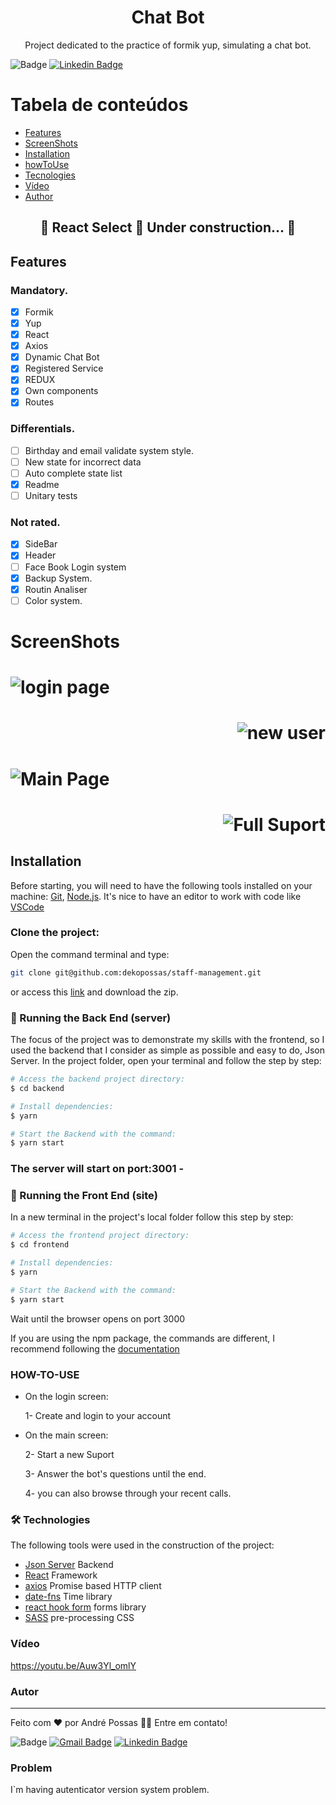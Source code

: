 <h1 align="center">Chat Bot</h1>
<p align="center">Project dedicated to the practice of formik yup, simulating a chat bot.</p>

![Badge](https://img.shields.io/badge/André-Possas-%237159c1?style=for-the-badge)
[![Linkedin Badge](https://img.shields.io/badge/-LinkedIn-blue?style=for-the-badge-square&logo=Linkedin&logoColor=white&link=https://www.linkedin.com/in/andrepossas/)](https://www.linkedin.com/in/andrepossas/)

Tabela de conteúdos
=================
<!--ts-->
   * [Features](#Features)
   * [ScreenShots](#ScreenShots)
   * [Installation](#Instalação)
   * [howToUse](#How-to-use)	
   * [Tecnologies](#tecnologias)
   * [Vídeo](#Video)
   * [Author](#Autor)
<!--te-->

<h2 align="center"> 
	🚧  React Select 🚀 Under construction...  🚧
</h2>

## Features
### Mandatory.

- [x] Formik
- [x] Yup
- [x] React
- [x] Axios
- [x] Dynamic Chat Bot
- [x] Registered Service
- [x] REDUX
- [x] Own components
- [x] Routes

### Differentials.

- [ ] Birthday and email validate system style.
- [ ] New state for incorrect data
- [ ] Auto complete state list
- [x] Readme
- [ ] Unitary tests

### Not rated.

- [x] SideBar
- [x] Header
- [ ] Face Book Login system
- [x] Backup System.
- [x] Routin Analiser
- [ ] Color system.

# ScreenShots

<h1 align="left">
  <img alt="login page" title="#LoginPage" src="./assets/loginPage.png" />
</h1>
<h1 align="right">
  <img alt="new user" title="#NewUser" src="./assets/newUserPage.png" />
</h1>
<h1 align="left">
  <img alt="Main Page" title="#MainPage" src="./assets/mainPage.png" />
</h1>
<h1 align="right">
  <img alt="Full Suport" title="#FullSuport" src="./assets/fullSuport.png" />
</h1>

## Installation

Before starting, you will need to have the following tools installed on your machine:
[Git](https://git-scm.com), [Node.js](https://nodejs.org/en/). 
It's nice to have an editor to work with code like [VSCode](https://code.visualstudio.com/)

### Clone the project:
Open the command terminal and type:
```bash
git clone git@github.com:dekopossas/staff-management.git
```
or access this [link](git@github.com:dekopossas/staff-management.git) and download the zip.

### 🎲 Running the Back End (server)
The focus of the project was to demonstrate my skills with the frontend, so I used the backend that I consider as simple as possible and easy to do, Json Server.
In the project folder, open your terminal and follow the step by step:

```bash
# Access the backend project directory:
$ cd backend

# Install dependencies:
$ yarn

# Start the Backend with the command:
$ yarn start
```
### The server will start on port:3001 -

### 🎲 Running the Front End (site)
In a new terminal in the project's local folder follow this step by step:

```bash
# Access the frontend project directory:
$ cd frontend

# Install dependencies:
$ yarn

# Start the Backend with the command:
$ yarn start
```
Wait until the browser opens on port 3000

If you are using the npm package, the commands are different,
I recommend following the [documentation](https://www.npmjs.com/)

### HOW-TO-USE

- On the login screen:
	<p>1- Create and login to your account </p>

- On the main screen:
	<p>2- Start a new Suport</p>
	<p>3- Answer the bot's questions until the end.</p>
	<p>4- you can also browse through your recent calls.</p>

### 🛠 Technologies

The following tools were used in the construction of the project:

- [Json Server](https://github.com/typicode/json-server) Backend
- [React](https://pt-br.reactjs.org/) Framework
- [axios](https://github.com/axios/axios) Promise based HTTP client
- [date-fns](https://date-fns.org/) Time library
- [react hook form](https://react-hook-form.com/) forms library
- [SASS](https://sass-lang.com/) pre-processing CSS

### Vídeo

https://youtu.be/Auw3Yl_omlY

### Autor
---

Feito com ❤️ por André Possas 👋🏽 Entre em contato!

![Badge](https://img.shields.io/badge/André-Possas-%237159c1?style=for-the-badge)
[![Gmail Badge](https://img.shields.io/badge/-andrepossaster@gmail.com-c14438?style=flat-square&logo=Gmail&logoColor=white&link=mailto:andrepossaster@gmail.com)](andrepossaster@gmail.com)
[![Linkedin Badge](https://img.shields.io/badge/-LinkedIn-blue?style=for-the-badge-square&logo=Linkedin&logoColor=white&link=https://www.linkedin.com/in/andrepossas/)](https://www.linkedin.com/in/andrepossas/)

### Problem

I`m having autenticator version system problem.
